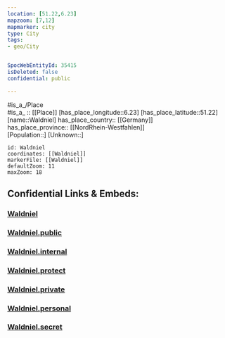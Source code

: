 ```yaml
---
location: [51.22,6.23] 
mapzoom: [7,12] 
mapmarker: city 
type: City
tags:
- geo/City


SpocWebEntityId: 35415
isDeleted: false
confidential: public

---
```

#is_a_/Place  
#is_a_ :: [[Place]] 
[has_place_longitude::6.23] 
[has_place_latitude::51.22] 
[name::Waldniel] 
has_place_country:: [[Germany]]  
has_place_province:: [[NordRhein-Westfahlen]]  
[Population::] 
[Unknown::] 


```leaflet
id: Waldniel
coordinates: [[Waldniel]] 
markerFile: [[Waldniel]] 
defaultZoom: 11 
maxZoom: 18
```


## Confidential Links & Embeds: 

### [Waldniel](/_Standards/Earth/Continent/Europe/Europe~Central/Germany/Germany~West/Nordrhein-Westfalen/counties~NW/Viersen/cities~Viersen/Schwalmtal/Waldniel.md) 

### [Waldniel.public](/_public/Earth/Continent/Europe/Europe~Central/Germany/Germany~West/Nordrhein-Westfalen/counties~NW/Viersen/cities~Viersen/Schwalmtal/Waldniel.public.md) 

### [Waldniel.internal](/_internal/Earth/Continent/Europe/Europe~Central/Germany/Germany~West/Nordrhein-Westfalen/counties~NW/Viersen/cities~Viersen/Schwalmtal/Waldniel.internal.md) 

### [Waldniel.protect](/_protect/Earth/Continent/Europe/Europe~Central/Germany/Germany~West/Nordrhein-Westfalen/counties~NW/Viersen/cities~Viersen/Schwalmtal/Waldniel.protect.md) 

### [Waldniel.private](/_private/Earth/Continent/Europe/Europe~Central/Germany/Germany~West/Nordrhein-Westfalen/counties~NW/Viersen/cities~Viersen/Schwalmtal/Waldniel.private.md) 

### [Waldniel.personal](/_personal/Earth/Continent/Europe/Europe~Central/Germany/Germany~West/Nordrhein-Westfalen/counties~NW/Viersen/cities~Viersen/Schwalmtal/Waldniel.personal.md) 

### [Waldniel.secret](/_secret/Earth/Continent/Europe/Europe~Central/Germany/Germany~West/Nordrhein-Westfalen/counties~NW/Viersen/cities~Viersen/Schwalmtal/Waldniel.secret.md)

